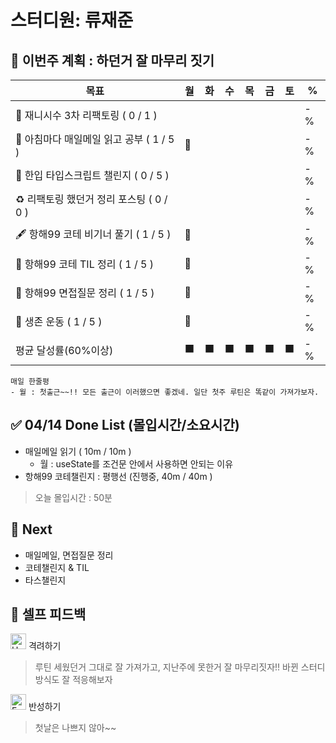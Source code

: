 # 스터디원: 류재준

## 🚀 이번주 계획 : 하던거 잘 마무리 짓기 

| 목표                            | 월   | 화   | 수   | 목   | 금   | 토   | %   |
| ------------------------------- | --- | --- | --- | --- | --- | --- | --- |
| 🚗 재니시수 3차 리팩토링 ( 0 / 1 ) ||||||| -% |
| 📰 아침마다 매일메일 읽고 공부 ( 1 / 5 ) |🌠|||||| -% |
| 📌 한입 타입스크립트 챌린지 ( 0 / 5 ) ||||||| -% |
| ♻️ 리팩토링 했던거 정리 포스팅 ( 0 / 0 ) ||||||| -% |
| 🖋️ 항해99 코테 비기너 풀기 ( 1 / 5 ) |🌠|||||| -% |
| 🧵 항해99 코테 TIL 정리 ( 1 / 5 ) |🌠|||||| -% |
| 🧵 항해99 면접질문 정리 ( 1 / 5 ) |🌠|||||| -% |
| 💪 생존 운동 ( 1 / 5 )               |🌠|||||| -% |
| 평균 달성률(60%이상)      |⬛|⬛|⬛|⬛|⬛|⬛|  -% |


```text
매일 한줄평
- 월 : 첫출근~~!! 모든 출근이 이러했으면 좋겠네. 일단 첫주 루틴은 똑같이 가져가보자.
```

## ✅ 04/14 Done List (몰입시간/소요시간) 
- 매일메일 읽기 ( 10m / 10m )
  - 월 : useState를 조건문 안에서 사용하면 안되는 이유
- 항해99 코테챌린지 : 평행선 (진행중, 40m / 40m )
> 오늘 몰입시간 : 50분

## 🌱 Next
-  매일메일, 면접질문 정리
-  코테챌린지 & TIL
-  타스챌린지

## 🎉 셀프 피드백

<img src="https://raw.githubusercontent.com/Tarikul-Islam-Anik/Animated-Fluent-Emojis/master/Emojis/Smilies/Hugging%20Face.png" alt="Hugging Face" width="25" height="25"> 격려하기</img>

> 루틴 세웠던거 그대로 잘 가져가고, 지난주에 못한거 잘 마무리짓자!! 바뀐 스터디방식도 잘 적응해보자

<img src="https://raw.githubusercontent.com/Tarikul-Islam-Anik/Animated-Fluent-Emojis/master/Emojis/Smilies/Face%20with%20Monocle.png" alt="Face with Monocle" width="25" height="25"> 반성하기</img>

> 첫날은 나쁘지 않아~~ 
